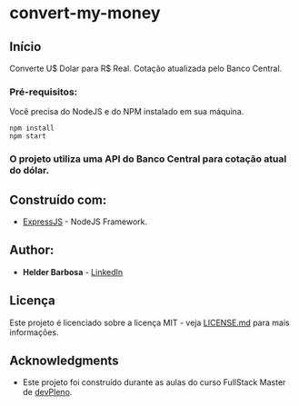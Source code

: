 # convert-my-money


## Início

Converte U$ Dolar para R$ Real. Cotação atualizada pelo Banco Central.

### Pré-requisitos:

Você precisa do NodeJS e do NPM instalado em sua máquina.

```
npm install
npm start
```
### O projeto utiliza uma API do Banco Central para cotação atual do dólar.


## Construído com:

* [ExpressJS](https://expressjs.com/pt-br/) - NodeJS Framework.

## Author:

* **Helder Barbosa** - [LinkedIn](https://www.linkedin.com/in/helder-barbosa1/)


## Licença

Este projeto é licenciado sobre a licença MIT - veja [LICENSE.md](LICENSE.md) para mais informações.

## Acknowledgments

* Este projeto foi construído durante as aulas do curso FullStack Master de [devPleno](https://devpleno.com/).
